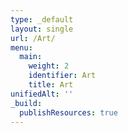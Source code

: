 ```yaml
---
type: _default
layout: single
url: /Art/
menu:
  main:
    weight: 2
    identifier: Art
    title: Art
unifiedAlt: ''
_build:
  publishResources: true
---
```

